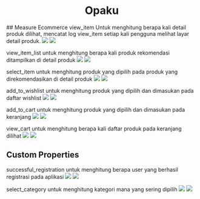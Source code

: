 <h1 align="center">Opaku</h1>
## Measure Ecommerce
view_item
Untuk menghitung berapa kali detail produk dilihat, mencatat log view_item setiap kali pengguna melihat layar detail produk.
<img src="/previews/view_item.gif" />
<img src="/previews/view_item.png" />

view_item_list
untuk menghitung berapa kali produk rekomendasi ditampilkan di detail produk
<img src="/previews/view_item_list.gif" />
<img src="/previews/view_item_list.png" />

select_item
untuk menghitung produk yang dipilih pada produk yang direkomendasikan di detail produk
<img src="/previews/select_item.gif" />
<img src="/previews/select_item.png" />

add_to_wishlist
untuk menghitung produk yang dipilih dan dimasukan pada daftar wishlist
<img src="/previews/add_to_wishlist.gif" />
<img src="/previews/add_to_wishlist.png" />

add_to_cart
untuk menghitung produk yang dipilih dan dimasukan pada keranjang
<img src="/previews/add_to_cart.gif" />
<img src="/previews/add_to_cart.png" />

view_cart
untuk menghitung berapa kali daftar produk pada keranjang dilihat
<img src="/previews/view_cart.gif" />
<img src="/previews/view_cart.png" />

## Custom Properties
successful_registration
untuk menghitung berapa user yang berhasil registrasi pada aplikasi
<img src="/previews/successful_registration.gif" />
<img src="/previews/successful_registration.png" />

select_category
untuk menghitung kategori mana yang sering dipilih
<img src="/previews/select_category.gif" />
<img src="/previews/select_category.png" />